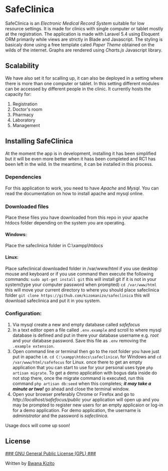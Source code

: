 # SafeClinica #
SafeClinica is an *Electronic Medical Record System* suitable for low resource settings.
It is made for clinics with single computer or tablet mostly at the registration. The application is made with Laravel 5.4 using Eloquent ORM primarily while views are strictly in Blade and Javascript. The styling is basicaly done using a free template caled *Paper Theme* obtained on the wilds of the internet. Graphs are rendered using *Charts.js* Javascript library.


## Scalability ##
We have also set it for scalling up, it can also be deployed in a setting where there is more than one computer or tablet. In this setting different modules can be accessed by different people in the clinic. It currently hosts the capacity for:
1. Registration
2. Doctor's room
3. Pharmacy
4. Laboratory
5. Management


## Installing SafeClinica
At the moment the app is in development, installing it has been simplified but it will be even more better when it hass been completed and RC1 has been left in the wild. In the meantime, it can be installed in this process.

### Dependencies ###
For this application to work, you need to have *Apache* and *Mysql*. You can read the documentation on how to install apache and mysql online.

### Downloaded files ###
Place these files you have downloaded from this repo in your apache htdocs folder depending on the system you are operating.
#### Windows: ####
Place the safeclinica folder in C:\xampp\htdocs
#### Linux: ####
Place safeclinical downloaded folder in /var/www/html if you use desktop mouse and keyboard or if you use command then execute the following commands:
`sudo apt-get install git` this will install git if it is not in your system(type your computer password when prompted)
`cd /var/www/html` this will move your current directory to where you should place safeclinica folder
`git clone https://github.com/kizomanizo/safeclinica` this will download safeclinica and put it in you system.

### Configuration: ###
1. Via mysql create a new and empty database called *safefocus*
2. In a text editor open a file called `.env.example` and scroll to where mysql database is defined and put in there your database username e.g. _root_ and your database password. Save this file as `.env` removing the `.example extension`.
3. Open command line or terminal then go to the root folder you have just put in apache i.e. `cd C:\xampp\htdocs\safeclinica\` for Windows and `cd /var/www/html/safefocus` for Linux. once there to get an empty application that you can start to use for your personal uses type `php artisan migrate`. To get a demo application with bogus data inside do not stop there, once the migrate command is executed, run this command `php artisan db:seed` when this completes; ___it may take a minute or two!___ go ahead and close the terminal window.
4. Open your browser preferably Chrome or Firefox and go to _http://localhost/safefocus/public_ your application will open up and you may be prompted to register new users for an empty applicaion or log-in for a demo application. For demo application, the username is _administrator_ and the password is _safeclinica_.

Usage docs will come up soon!

## License ##
[### GNU General Public License (GPL) ###](https://opensource.org/licenses/GPL-3.0)

Written by [Bwana Kizito](http://twitter.com/kizomanizo)
